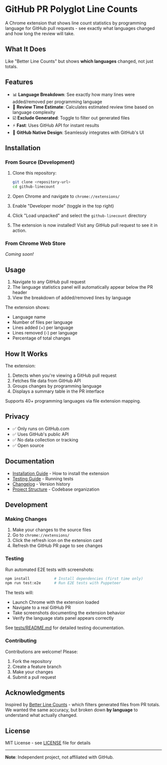 # GitHub PR Polyglot Line Counts

A Chrome extension that shows line count statistics by programming language for GitHub pull requests - see exactly what languages changed and how long the review will take.

## What It Does

Like "Better Line Counts" but shows **which languages** changed, not just totals.

## Features

- 📊 **Language Breakdown**: See exactly how many lines were added/removed per programming language
- 📝 **Review Time Estimate**: Calculates estimated review time based on language complexity
- ☑️ **Exclude Generated**: Toggle to filter out generated files
- ⚡ **Fast**: Uses GitHub API for instant results
- 🎨 **GitHub Native Design**: Seamlessly integrates with GitHub's UI

## Installation

### From Source (Development)

1. Clone this repository:
   ```bash
   git clone <repository-url>
   cd github-linecount
   ```

2. Open Chrome and navigate to `chrome://extensions/`

3. Enable "Developer mode" (toggle in the top right)

4. Click "Load unpacked" and select the `github-linecount` directory

5. The extension is now installed! Visit any GitHub pull request to see it in action.

### From Chrome Web Store

*Coming soon!*

## Usage

1. Navigate to any GitHub pull request
2. The language statistics panel will automatically appear below the PR header
3. View the breakdown of added/removed lines by language

The extension shows:
- Language name
- Number of files per language
- Lines added (+) per language
- Lines removed (-) per language
- Percentage of total changes

## How It Works

The extension:
1. Detects when you're viewing a GitHub pull request  
2. Fetches file data from GitHub API
3. Groups changes by programming language
4. Displays a summary table in the PR interface

Supports 40+ programming languages via file extension mapping.

## Privacy

- ✅ Only runs on GitHub.com
- ✅ Uses GitHub's public API
- ✅ No data collection or tracking
- ✅ Open source

## Documentation

- [Installation Guide](docs/INSTALLATION.md) - How to install the extension
- [Testing Guide](docs/TESTING.md) - Running tests
- [Changelog](docs/CHANGELOG.md) - Version history
- [Project Structure](docs/PROJECT_STRUCTURE.md) - Codebase organization

## Development

### Making Changes

1. Make your changes to the source files
2. Go to `chrome://extensions/`
3. Click the refresh icon on the extension card
4. Refresh the GitHub PR page to see changes

### Testing

Run automated E2E tests with screenshots:

```bash
npm install           # Install dependencies (first time only)
npm run test:e2e      # Run E2E tests with Puppeteer
```

The tests will:
- Launch Chrome with the extension loaded
- Navigate to a real GitHub PR
- Take screenshots documenting the extension behavior
- Verify the language stats panel appears correctly

See [tests/README.md](tests/README.md) for detailed testing documentation.

### Contributing

Contributions are welcome! Please:
1. Fork the repository
2. Create a feature branch
3. Make your changes
4. Submit a pull request

## Acknowledgments

Inspired by [Better Line Counts](https://chromewebstore.google.com/detail/github-better-line-counts/ocfdgncpifmegplaglcnglhioflaimkd) - which filters generated files from PR totals. We wanted the same accuracy, but broken down **by language** to understand what actually changed.

## License

MIT License - see [LICENSE](LICENSE) file for details

---

**Note**: Independent project, not affiliated with GitHub.

